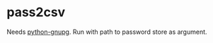 # pass2csv
Needs [python-gnupg](https://pypi.python.org/pypi/python-gnupg). Run with path
to password store as argument.
